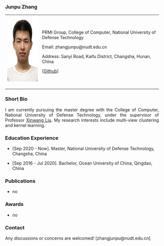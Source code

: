 <!-- ## Welcome to GitHub Pages -->

### Junpu Zhang

<table class="imgtable">
  <tr>
    <td>
      <img src="/image.jpg" alt="Junpu Zhang" width="160px" height="216px" />&nbsp;
    </td>
    <td align="left">
      <p junpuzhang.github.io>PRMI Group, College of Computer, National University of Defense Technology</p>
      <p>Email: zhangjunpu@nudt.edu.cn</p>
      <p>Address: Sanyi Road, Kaifu District, Changsha, Hunan, China</p>
      <p>[<a href="https://github.com/junpuzhang">Github</a>]</p>
    </td>
 </tr>
</table>

### Short Bio
  <p align = "justify">I am currently pursuing the master degree with the College of Computer, National University of Defense Technology, under the supervisor of Professor <a href="https://xinwangliu.github.io/">Xinwang Liu</a>. My research interests include multi-view clustering and kernel learning.</p>
  
### Education Experience
  <ul>
    <li> 
      <p>[Sep 2020 - Now]. Master, National University of Defense Technology, Changsha, China </p>
    </li>
  </ul>
<ul>
    <li> 
      <p>[Sep 2016 - Jul 2020]. Bachelor, Ocean University of China, Qingdao, China </p>
    </li>
  </ul>

### Publications
   <ul>
    <li> 
      <p align = "justify"> no </p>
    </li>
  </ul>

### Awards
   <ul>
    <li> 
      <p align = "justify"> no </p>
    </li>
  </ul>

### Contact
<p>Any discussions or concerns are welcomed! [zhangjunpu@nudt.edu.cn]</p>
